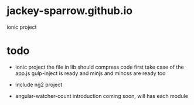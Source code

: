 # jackey-sparrow.github.io

ionic project 

# todo
 - ionic project 
 the file in lib should compress code first
 take case of the app.js
 gulp-inject is ready and minjs and mincss are ready too
 
 - include ng2 project
 - angular-watcher-count introduction
   coming soon, will has each module


　
